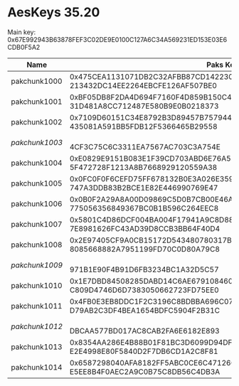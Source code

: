# AesKeys 35.20
Main key: 0x67E992943B63878FEF3C02DE9E0100C127A6C34A569231ED153E03E6CDB0F5A2

| Name         | Paks Keys                                                                                               |
|--------------|---------------------------------------------------------------------------------------------------------|
| pakchunk1000 | 0x475CEA1131071DB2C32AFBB87CD142230B9C3EBB5108C6968AD7C5A016249A0A</br>213432DC14EE2264EBCFE126AF507BE0 |
| pakchunk1001 | 0xBF05DB8F2DA4D694F7160F4D859B150C49B7CCB8E9360127541E9F6804FB3F0C</br>31D481A8CC712487E580B9E0B0218373 |
| pakchunk1002 | 0x7109D60151C34E8792B3D89457B757944A3FEE5CE2735B855BEE7F2CCA585B0E</br>435081A591BB5FDB12F5366465B29558 |
|*pakchunk1003*| </br>4CF3C75C6C3311EA7567AC703C3A754E                                                                   |
| pakchunk1004 | 0xE0829E9151B083E1F39CD703ABD6E76A539EF371999975339A71C80705929DD1</br>5F472728F1213A8B7668929120559A38 |
| pakchunk1005 | 0x0FC0F0F6CEFD75FF678132B0E3A026E35955C8052A0BE7F61AE71F2F20AC4847</br>747A3DDB83B2BCE1E82E446990769E47 |
| pakchunk1006 | 0x0B0F2A29A8A00D09869C5D0B7CB00E46A886B4E8B2019A11B0028976EF493E91</br>775056356849367BC0B1B596C264EEC8 |
| pakchunk1007 | 0x5801C4D86DCF004BA004F17941A9C8D88129A49E848071FDD18997186AC70328</br>7E8981626FC43AD39D8CCB3BB64F40D4 |
| pakchunk1008 | 0x2E97405CF9A0CB15172D543480780317BEC33CDB7F28ED5FE86253CCBD3DFE69</br>8085668882A7951199FD70C0D80A79C8 |
|*pakchunk1009*| </br>971B1E90F4B91D6FB3234BC1A32D5C57                                                                   |
| pakchunk1010 | 0x1E7DBD84508285DABD14C6AE67910846024B5AA5D8D6F1C9E488AB3E7D27F055</br>C809D4746D6D7383050662723FD75EE0 |
| pakchunk1011 | 0x4FB0E3EB8DDC1F2C3196C8BDBBA696C07F322F8FBF2560702F8B0A691B8C913D</br>D79AB2C3DF4BEA1654BDFC5904F2B31C |
|*pakchunk1012*| </br>DBCAA577BD017AC8CAB2FA6E6182E893                                                                   |
| pakchunk1013 | 0x8354AA286E4B88B01F81BC3D6099D94DF4031EC7444728A8679CA158247215F3</br>E2E4998E80F5840D2F7DB6CD1A2C8F81 |
| pakchunk1014 | 0x6587298040AFA8182FF5ABC0CE6C47126CB298F398793710E290B50147E984B3</br>E5EE8B4F0AEC2A9C0B75C8DB56C4DB3A |
